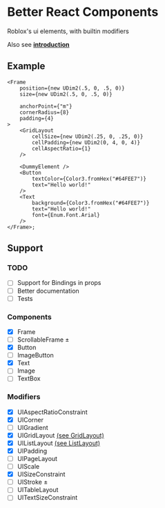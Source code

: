# Better React Components

Roblox's ui elements, with builtin modifiers

Also see **[introduction](docs/1_Introduction.md)**

## Example

```tsx
<Frame
	position={new UDim2(.5, 0, .5, 0)}
	size={new UDim2(.5, 0, .5, 0)}

	anchorPoint={"m"}
	cornerRadius={8}
	padding={4}
>
	<GridLayout
		cellSize={new UDim2(.25, 0, .25, 0)}
		cellPadding={new UDim2(0, 4, 0, 4)}
		cellAspectRatio={1}
	/>

	<DummyElement />
	<Button
		textColor={Color3.fromHex("#64FEE7")}
		text="Hello world!"
	/>
	<Text
		background={Color3.fromHex("#64FEE7")}
		text="Hello world!"
		font={Enum.Font.Arial}
	/>
</Frame>;
```

## Support

### TODO
- [ ] Support for Bindings in props
- [ ] Better documentation
- [ ] Tests

### Components

- [X] Frame
- [ ] ScrollableFrame ±
- [X] Button
- [ ] ImageButton
- [X] Text
- [ ] Image
- [ ] TextBox

### Modifiers

- [X] UIAspectRatioConstraint
- [X] UICorner
- [ ] UIGradient
- [X] UIGridLayout [(see GridLayout)](src/components/GridLayout.tsx)
- [X] UIListLayout [(see ListLayout)](src/components/ListLayout.tsx)
- [X] UIPadding
- [ ] UIPageLayout
- [ ] UIScale
- [X] UISizeConstraint
- [ ] UIStroke ±
- [ ] UITableLayout
- [ ] UITextSizeConstraint
